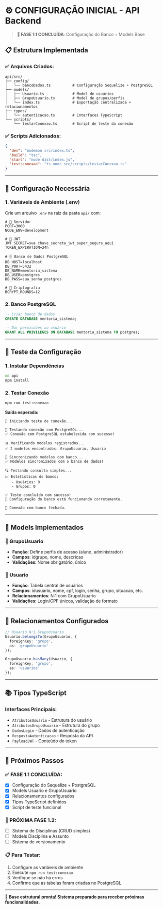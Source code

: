 # ⚙️ CONFIGURAÇÃO INICIAL - API Backend

> **🎯 FASE 1.1 CONCLUÍDA**: Configuração do Banco + Models Base

## 📋 Estrutura Implementada

### ✅ **Arquivos Criados:**
```
api/src/
├── config/
│   └── bancoDados.ts          # Configuração Sequelize + PostgreSQL
├── models/
│   ├── Usuario.ts             # Model de usuários
│   ├── GrupoUsuario.ts        # Model de grupos/perfis
│   └── index.ts               # Exportação centralizada + relacionamentos
├── types/
│   └── autenticacao.ts        # Interfaces TypeScript
└── scripts/
    └── testarConexao.ts       # Script de teste da conexão
```

### ✅ **Scripts Adicionados:**
```json
{
  "dev": "nodemon src/index.ts",
  "build": "tsc",
  "start": "node dist/index.js",
  "test:conexao": "ts-node src/scripts/testarConexao.ts"
}
```

---

## 🔧 Configuração Necessária

### **1. Variáveis de Ambiente (.env)**
Crie um arquivo `.env` na raiz da pasta `api/` com:

```env
# 🚀 Servidor
PORT=3000
NODE_ENV=development

# 🔐 JWT
JWT_SECRET=sua_chave_secreta_jwt_super_segura_aqui
TOKEN_EXPIRATION=24h

# 🗄️ Banco de Dados PostgreSQL
DB_HOST=localhost
DB_PORT=5432
DB_NAME=mentoria_sistema
DB_USER=postgres
DB_PASS=sua_senha_postgres

# 🔐 Criptografia
BCRYPT_ROUNDS=12
```

### **2. Banco PostgreSQL**
```sql
-- Criar banco de dados
CREATE DATABASE mentoria_sistema;

-- Dar permissões ao usuário
GRANT ALL PRIVILEGES ON DATABASE mentoria_sistema TO postgres;
```

---

## 🧪 Teste da Configuração

### **1. Instalar Dependências**
```bash
cd api
npm install
```

### **2. Testar Conexão**
```bash
npm run test:conexao
```

**Saída esperada:**
```
🚀 Iniciando teste de conexão...

📡 Testando conexão com PostgreSQL...
✅ Conexão com PostgreSQL estabelecida com sucesso!

📊 Verificando modelos registrados...
✅ 2 modelos encontrados: GrupoUsuario, Usuario

🔄 Sincronizando modelos com banco...
✅ Modelos sincronizados com o banco de dados!

🔍 Testando consulta simples...
📈 Estatísticas do banco:
   - Usuários: 0
   - Grupos: 0

✅ Teste concluído com sucesso!
🎉 Configuração do banco está funcionando corretamente.

🔌 Conexão com banco fechada.
```

---

## 🎯 Models Implementados

### **👤 GrupoUsuario**
- **Função**: Define perfis de acesso (aluno, administrador)
- **Campos**: idgrupo, nome, descricao
- **Validações**: Nome obrigatório, único

### **👥 Usuario**
- **Função**: Tabela central de usuários
- **Campos**: idusuario, nome, cpf, login, senha, grupo, situacao, etc.
- **Relacionamentos**: N:1 com GrupoUsuario
- **Validações**: Login/CPF únicos, validação de formato

---

## 🔗 Relacionamentos Configurados

```typescript
// Usuario N:1 GrupoUsuario
Usuario.belongsTo(GrupoUsuario, { 
  foreignKey: 'grupo', 
  as: 'grupoUsuario' 
});

GrupoUsuario.hasMany(Usuario, { 
  foreignKey: 'grupo', 
  as: 'usuarios' 
});
```

---

## 📚 Tipos TypeScript

### **Interfaces Principais:**
- `AtributosUsuario` - Estrutura do usuário
- `AtributosGrupoUsuario` - Estrutura do grupo
- `DadosLogin` - Dados de autenticação
- `RespostaAutenticacao` - Resposta da API
- `PayloadJWT` - Conteúdo do token

---

## 🚀 Próximos Passos

### **✅ FASE 1.1 CONCLUÍDA:**
- [x] Configuração do Sequelize + PostgreSQL
- [x] Models Usuario e GrupoUsuario 
- [x] Relacionamentos configurados
- [x] Tipos TypeScript definidos
- [x] Script de teste funcional

### **🔄 PRÓXIMA FASE 1.2:**
- [ ] Sistema de Disciplinas (CRUD simples)
- [ ] Models Disciplina e Assunto
- [ ] Sistema de versionamento

### **📋 Para Testar:**
1. Configure as variáveis de ambiente
2. Execute `npm run test:conexao`
3. Verifique se não há erros
4. Confirme que as tabelas foram criadas no PostgreSQL

---

**🎉 Base estrutural pronta! Sistema preparado para receber próximas funcionalidades.** 
